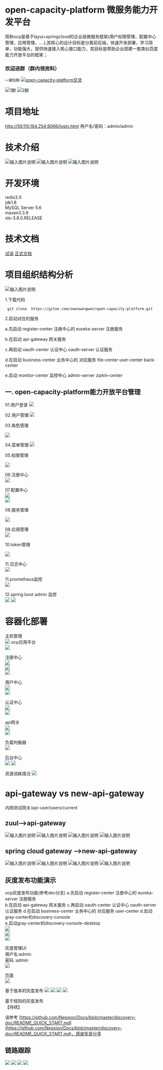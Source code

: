 # open-capacity-platform 微服务能力开发平台 
 
简称ocp是基于layui+springcloud的企业级微服务框架(用户权限管理，配置中心管理，应用管理，....),其核心的设计目标是分离前后端，快速开发部署，学习简单，功能强大，提供快速接入核心接口能力，其目标是帮助企业搭建一套类似百度能力开放平台的框架；


### 欢迎进群（群内领资料）

`一键加群`
<a target="_blank" href="https://jq.qq.com/?_wv=1027&k=5JSjd5D"><img border="0" src="//pub.idqqimg.com/wpa/images/group.png" alt="open-capacity-platform交流" title="open-capacity-platform交流"></a>

![1群](https://images.gitee.com/uploads/images/2019/0110/231914_3b9c6b66_1441068.png) 
![2群](https://images.gitee.com/uploads/images/2019/0126/130006_e6933516_1147840.png)

# **项目地址** #
http://59.110.164.254:8066/login.html 用户名/密码：admin/admin

# 技术介绍  #
![输入图片说明](https://images.gitee.com/uploads/images/2019/0325/201938_48f25b7d_869801.png "01.png")
![输入图片说明](https://images.gitee.com/uploads/images/2019/0325/201950_44da7587_869801.png "02.png")
![输入图片说明](https://images.gitee.com/uploads/images/2019/0325/202000_dad634f9_869801.png "03.png")
 
# 开发环境   #
redis3.X  
jdk1.8  
MySQL Server 5.6  
maven3.3.9  
sts-3.8.0.RELEASE  

# 技术文档 #
[试读](https://www.kancloud.cn/owenwangwen/open-capacity-platform/content)
[正式文档](https://www.kancloud.cn/owenwangwen/open-capacity-platform)  

# 项目组织结构分析   #
![输入图片说明](https://images.gitee.com/uploads/images/2019/0325/202632_d6e2e2ad_869801.png "屏幕截图.png")


1.下载代码

```
 git clone  https://gitee.com/owenwangwen/open-capacity-platform.git
```

2.启动对应的服务

a.先启动 register-center 注册中心的 eureka-server 注册服务

b.在启动 api-gateway 网关服务

c.再启动 oauth-center 认证中心 oauth-server 认证服务

d.在启动 business-center 业务中心的 对应服务 file-center user-center back-center

e.启动 monitor-center 监控中心 admin-server zipkin-center

## 一. open-capacity-platform能力开放平台管理    
   
01.用户登录
![](https://images.gitee.com/uploads/images/2019/0110/231915_3ca22dbe_1441068.png)

02.用户管理
![](https://images.gitee.com/uploads/images/2019/0110/231916_74fcbc85_1441068.png)

03.角色管理

![](https://images.gitee.com/uploads/images/2019/0110/231918_c10b5124_1441068.png)

04.菜单管理
![](https://images.gitee.com/uploads/images/2019/0110/231924_0ab3f997_1441068.png)


05.权限管理

![](https://images.gitee.com/uploads/images/2019/0110/231923_4e42ff5d_1441068.png)


06.注册中心   
 ![](https://images.gitee.com/uploads/images/2019/0110/231926_e8da388c_1441068.png)


07.配置中心  
![](https://images.gitee.com/uploads/images/2019/0110/231927_a081ed4b_1441068.png)  
![](https://images.gitee.com/uploads/images/2019/0126/125449_9b960f05_1147840.png)  


08.服务管理

![](https://images.gitee.com/uploads/images/2019/0126/125449_baa02383_1147840.png)

09.应用管理  
![](https://images.gitee.com/uploads/images/2019/0110/231932_6e2ce5f5_1441068.png)


10.token管理

![](https://images.gitee.com/uploads/images/2019/0126/125449_7a3dec37_1147840.png)

11.日志中心  
![](https://images.gitee.com/uploads/images/2019/0126/125450_75ac20ef_1147840.png)  

11.prometheus监控  
![](https://i.imgur.com/8GAR0MR.png)  

12.spring boot admin 监控  
![](https://i.imgur.com/stvC8OU.png)
![](https://i.imgur.com/S7f655G.png)





 
# 容器化部署  # 

主机管理  
![](https://images.gitee.com/uploads/images/2019/0126/125453_6682dba8_1147840.png)
ocp应用平台    
 ![](https://images.gitee.com/uploads/images/2019/0126/125453_3831567a_1147840.png)      

注册中心    
![](https://images.gitee.com/uploads/images/2019/0126/125454_b04fbc0d_1147840.png)    
![](https://images.gitee.com/uploads/images/2019/0126/125454_1f9ce4e8_1147840.png)  
![](https://images.gitee.com/uploads/images/2019/0126/125454_3ece0005_1147840.png)     


用户中心    
![](https://images.gitee.com/uploads/images/2019/0126/125454_272e0e79_1147840.png)    
![](https://images.gitee.com/uploads/images/2019/0126/125455_0f0278dd_1147840.png)   
 

认证中心   
![](https://images.gitee.com/uploads/images/2019/0126/125455_05a5b463_1147840.png)    
![](https://images.gitee.com/uploads/images/2019/0126/125455_4827ecff_1147840.png)  

api网关   
![](https://images.gitee.com/uploads/images/2019/0126/125456_7cf25a83_1147840.png)  
![](https://images.gitee.com/uploads/images/2019/0126/125456_bbac1fb9_1147840.png)

负载均衡器  
![](https://images.gitee.com/uploads/images/2019/0126/125456_5c697b5f_1147840.png)


后台中心  
![](https://images.gitee.com/uploads/images/2019/0126/125456_e21d4fb0_1147840.png)
![](https://images.gitee.com/uploads/images/2019/0126/125456_18382021_1147840.jpeg)

资源消耗情况
![](https://images.gitee.com/uploads/images/2019/0126/125457_397161e8_1147840.png)

# api-gateway vs new-api-gateway #
内网测试网关/api-user/users/current
## zuul-->api-gateway ##
![输入图片说明](https://images.gitee.com/uploads/images/2019/0327/095846_3bf37b11_869801.png "zuul01.png")
![输入图片说明](https://images.gitee.com/uploads/images/2019/0327/095928_f0e7d48e_869801.png "zuul02.png")
![输入图片说明](https://images.gitee.com/uploads/images/2019/0327/095938_bc868c69_869801.png "zuul03.png")
![输入图片说明](https://images.gitee.com/uploads/images/2019/0327/095946_a0c5542c_869801.png "zuul04.png")
## spring cloud gateway -->new-api-gateway ##
![输入图片说明](https://images.gitee.com/uploads/images/2019/0327/095957_d3cbdeb3_869801.png "gateway01.png")
![输入图片说明](https://images.gitee.com/uploads/images/2019/0327/100005_d7861ff6_869801.png "gateway02.png")
![输入图片说明](https://images.gitee.com/uploads/images/2019/0327/100014_8528653c_869801.png "gateway03.png")
![输入图片说明](https://images.gitee.com/uploads/images/2019/0327/100021_7933cefd_869801.png "gateway04.png")
## 灰度发布功能演示  ##  
 
ocp灰度发布功能(参考dev分支) 
a.先启动 register-center 注册中心的 eureka-server 注册服务  
b.在启动 api-gateway 网关服务 
c.再启动 oauth-center 认证中心 oauth-server 认证服务 
d.在启动 business-center 业务中心的 对应服务 user-center 
d.启动gray-center的discovery-console  
e.启动gray-center的discovery-console-desktop    
![](https://images.gitee.com/uploads/images/2019/0126/125450_b42073c5_1147840.png)  
![](https://images.gitee.com/uploads/images/2019/0126/125450_66e3a8db_1147840.png)  
![](https://images.gitee.com/uploads/images/2019/0126/125451_28b1bc41_1147840.png)  
  
 
灰度管理UI  
用户名:admin      
密码  :admin  
![](https://images.gitee.com/uploads/images/2019/0126/125451_c3b6224d_1147840.png)

页面   
![](https://images.gitee.com/uploads/images/2019/0126/125452_3164c04c_1147840.png)

基于版本的灰度发布
![](https://images.gitee.com/uploads/images/2019/0126/125452_4b935973_1147840.png)
![](https://images.gitee.com/uploads/images/2019/0126/125452_565e9022_1147840.png)
![](https://images.gitee.com/uploads/images/2019/0126/125452_3f970930_1147840.png)
![](https://images.gitee.com/uploads/images/2019/0126/125453_79912ce1_1147840.png)

基于规则的灰度发布  
【待续】

请参考
[https://github.com/Nepxion/Docs/blob/master/discovery-doc/README_QUICK_START.md](https://github.com/Nepxion/Docs/blob/master/discovery-doc/README_QUICK_START.md)，感谢军哥分享  

## 链路跟踪 ##
![](https://i.imgur.com/S3RvjFc.png)
![](https://i.imgur.com/1VFd9vx.png)
![](https://i.imgur.com/03Yq5ov.png)
![](https://i.imgur.com/drPeW4E.png)